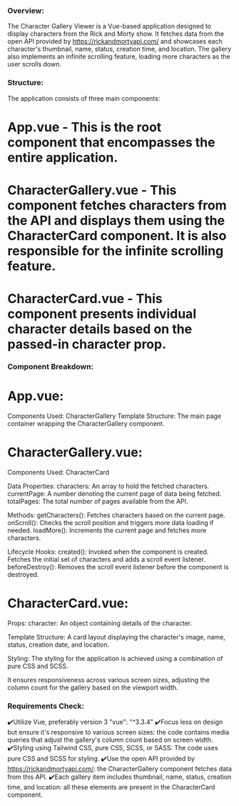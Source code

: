 ### Overview:
  The Character Gallery Viewer is a Vue-based application designed to display characters from the Rick and Morty show. It fetches data from the open API provided by https://rickandmortyapi.com/ and showcases each character's thumbnail, name, status, creation time, and location. The gallery also implements an infinite scrolling feature, loading more characters as the user scrolls down.

### Structure:
  The application consists of three main components:

# App.vue - This is the root component that encompasses the entire application.
# CharacterGallery.vue - This component fetches characters from the API and displays them using the CharacterCard component. It is also responsible for the infinite scrolling feature.
# CharacterCard.vue - This component presents individual character details based on the passed-in character prop.

### Component Breakdown:

# App.vue:
  Components Used: CharacterGallery
  Template Structure: The main page container wrapping the CharacterGallery component.

# CharacterGallery.vue:
  Components Used: CharacterCard
  
  Data Properties:
    characters: An array to hold the fetched characters.
    currentPage: A number denoting the current page of data being fetched.
    totalPages: The total number of pages available from the API.
    
  Methods:
    getCharacters(): Fetches characters based on the current page.
    onScroll(): Checks the scroll position and triggers more data loading if needed.
    loadMore(): Increments the current page and fetches more characters.
    
  Lifecycle Hooks:
    created(): Invoked when the component is created. Fetches the initial set of characters and adds a scroll event listener.
    beforeDestroy(): Removes the scroll event listener before the component is destroyed.

# CharacterCard.vue:
  Props: character: An object containing details of the character.
  
  Template Structure: A card layout displaying the character's image, name, status, creation date, and location.
  
  Styling: The styling for the application is achieved using a combination of pure CSS and SCSS.
  
  It ensures responsiveness across various screen sizes, adjusting the column count for the gallery based on the viewport width.

### Requirements Check:
✔️Utilize Vue, preferably version 3 "vue": "^3.3.4"
✔️Focus less on design but ensure it's responsive to various screen sizes: the code contains media queries that adjust the gallery's column count based on screen width.
✔️Styling using Tailwind CSS, pure CSS, SCSS, or SASS: The code uses pure CSS and SCSS for styling.
✔️Use the open API provided by https://rickandmortyapi.com/: the CharacterGallery component fetches data from this API.
✔️Each gallery item includes thumbnail, name, status, creation time, and location: all these elements are present in the CharacterCard component.
